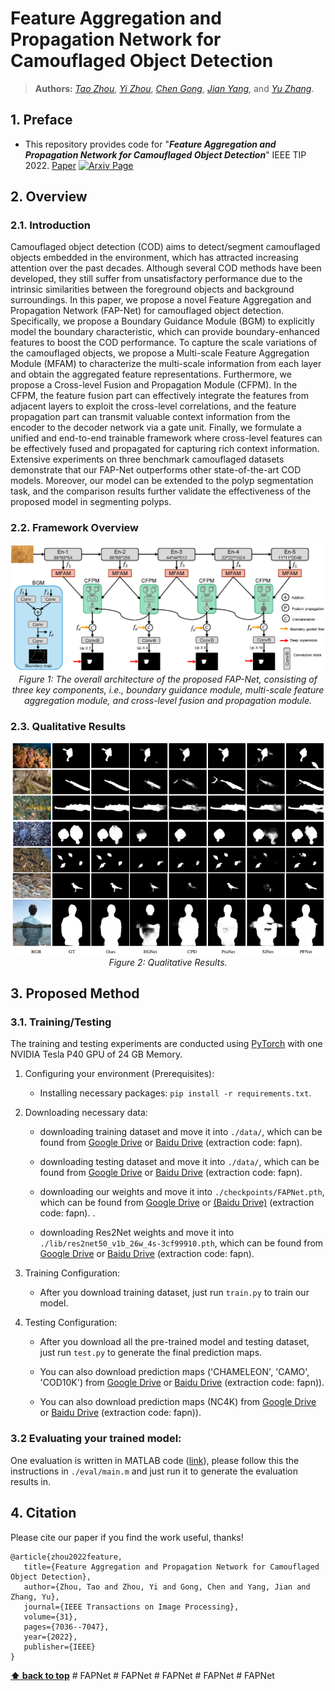 # Feature Aggregation and Propagation Network for Camouflaged Object Detection

> **Authors:** 
> [*Tao Zhou*](https://taozh2017.github.io),
> [*Yi Zhou*](https://cse.seu.edu.cn/2021/0303/c23024a362239/page.htm),
> [*Chen Gong*](https://gcatnjust.github.io/ChenGong/index.html),
> [*Jian Yang*](https://scholar.google.com.hk/citations?user=6CIDtZQAAAAJ&hl=zh-CN),
> and [*Yu Zhang*](https://scholar.google.com.hk/citations?user=oDrTEi0AAAAJ&hl=zh-CN).



## 1. Preface

- This repository provides code for "_**Feature Aggregation and Propagation Network for Camouflaged Object Detection**_" IEEE TIP 2022. [Paper](https://ieeexplore.ieee.org/abstract/document/9940173/) [![Arxiv Page](https://img.shields.io/badge/Arxiv-2105.12555-red?style=flat-square)](https://arxiv.org/pdf/2212.00990.pdf)


## 2. Overview

### 2.1. Introduction

Camouflaged object detection (COD) aims to detect/segment camouflaged objects embedded in the environment, which has attracted increasing attention over the past decades.
Although several COD methods have been developed, they still suffer from unsatisfactory performance due to the intrinsic similarities between the foreground objects and background surroundings. In this paper, we propose a novel Feature Aggregation
and Propagation Network (FAP-Net) for camouflaged object detection. Specifically, we propose a Boundary Guidance Module (BGM) to explicitly model the boundary characteristic, which can provide boundary-enhanced features to boost the COD performance. To capture the scale variations of the camouflaged objects, we propose a Multi-scale Feature Aggregation Module (MFAM) to characterize the multi-scale information from
each layer and obtain the aggregated feature representations. Furthermore, we propose a Cross-level Fusion and Propagation Module (CFPM). In the CFPM, the feature fusion part can effectively integrate the features from adjacent layers to exploit the cross-level correlations, and the feature propagation part can transmit valuable context information from the encoder to the decoder network via a gate unit. Finally, we formulate a unified
and end-to-end trainable framework where cross-level features can be effectively fused and propagated for capturing rich context information. Extensive experiments on three benchmark camouflaged datasets demonstrate that our FAP-Net outperforms other state-of-the-art COD models. Moreover, our model can be extended to the polyp segmentation task, and the comparison
results further validate the effectiveness of the proposed model in segmenting polyps.


### 2.2. Framework Overview

<p align="center">
    <img src="imgs/fapnet.png"/> <br />
    <em> 
    Figure 1: The overall architecture of the proposed FAP-Net, consisting of three key components, i.e., boundary guidance module, multi-scale feature aggregation module, and cross-level fusion and propagation module.
    </em>
</p>

### 2.3. Qualitative Results

<p align="center">
    <img src="imgs/results.png"/> <br />
    <em> 
    Figure 2: Qualitative Results.
    </em>
</p>

## 3. Proposed Method

### 3.1. Training/Testing

The training and testing experiments are conducted using [PyTorch](https://github.com/pytorch/pytorch) with one NVIDIA Tesla P40 GPU of 24 GB Memory.

1. Configuring your environment (Prerequisites):
       
    + Installing necessary packages: `pip install -r requirements.txt`.

1. Downloading necessary data:


    + downloading training dataset and move it into `./data/`, 
    which can be found from [Google Drive](https://drive.google.com/file/d/1Kifp7I0n9dlWKXXNIbN7kgyokoRY4Yz7/view?usp=sharing) or [Baidu Drive](https://pan.baidu.com/s/1uyQz0b_r_5yCee0orSw7EA) (extraction code: fapn). 

    + downloading testing dataset and move it into `./data/`, 
    which can be found from [Google Drive](https://drive.google.com/file/d/1SLRB5Wg1Hdy7CQ74s3mTQ3ChhjFRSFdZ/view?usp=sharing) or [Baidu Drive](https://pan.baidu.com/s/1F3tVEWYzKYp5NBv3cjiaAg) (extraction code: fapn). 
        
    + downloading our weights and move it into `./checkpoints/FAPNet.pth`, 
    which can be found from [Google Drive](https://drive.google.com/file/d/1qjb70ZGwExei21x6uMQbUAwZ0Ts4Z-xk/view?usp=share_link) or [(Baidu Drive)](https://pan.baidu.com/s/1BeRx81XNKq_jA7LHut1VZg) (extraction code: fapn). .
    
    + downloading Res2Net weights and move it into `./lib/res2net50_v1b_26w_4s-3cf99910.pth`,
    which can be found from [Google Drive](https://drive.google.com/file/d/1_1N-cx1UpRQo7Ybsjno1PAg4KE1T9e5J/view?usp=sharing) or [Baidu Drive](https://pan.baidu.com/s/1gDNNh7Cad3jv2l7i4_V33Q) (extraction code: fapn). 

1. Training Configuration:

    + After you download training dataset, just run `train.py` to train our model.


1. Testing Configuration:

    + After you download all the pre-trained model and testing dataset, just run `test.py` to generate the final prediction maps.
    
    + You can also download prediction maps ('CHAMELEON', 'CAMO', 'COD10K') from [Google Drive](https://drive.google.com/file/d/1O5gDTBasHWuwPv4hxd04Nt08y16_Y578/view?usp=sharing) or [Baidu Drive](https://pan.baidu.com/s/1nltTLWnU3YZpCQO5LewAIw) (extraction code: fapn)).

    + You can also download prediction maps (NC4K) from [Google Drive](https://drive.google.com/file/d/139CoLtoQp_9n3T8WXc2G8xI61MJj_bpj/view?usp=share_link) or [Baidu Drive](https://pan.baidu.com/s/1iGcAAnFjbav-HLoG7Dc_FA) (extraction code: fapn)).

### 3.2 Evaluating your trained model:

One evaluation is written in MATLAB code ([link](https://github.com/DengPingFan/CODToolbox)), 
please follow this the instructions in `./eval/main.m` and just run it to generate the evaluation results in.



## 4. Citation

Please cite our paper if you find the work useful, thanks!
	
	@article{zhou2022feature,
	   title={Feature Aggregation and Propagation Network for Camouflaged Object Detection},
	   author={Zhou, Tao and Zhou, Yi and Gong, Chen and Yang, Jian and Zhang, Yu},
	   journal={IEEE Transactions on Image Processing},
	   volume={31},
	   pages={7036--7047},
	   year={2022},
	   publisher={IEEE}
	}



**[⬆ back to top](#1-preface)**
#   F A P N e t 
 
 #   F A P N e t 
 
 #   F A P N e t 
 
 #   F A P N e t 
 
 #   F A P N e t 
 
 